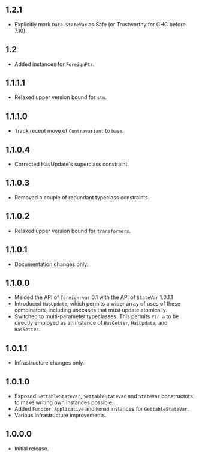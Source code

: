 1.2.1
-----
* Explicitly mark `Data.StateVar` as Safe (or Trustworthy for GHC before 7.10).

1.2
---
* Added instances for `ForeignPtr`.

1.1.1.1
-------
* Relaxed upper version bound for `stm`.

1.1.1.0
-------
* Track recent move of `Contravariant` to `base`.

1.1.0.4
-------
* Corrected HasUpdate's superclass constraint.

1.1.0.3
-------
* Removed a couple of redundant typeclass constraints.

1.1.0.2
-------
* Relaxed upper version bound for `transformers`.

1.1.0.1
-------
* Documentation changes only.

1.1.0.0
-------
* Melded the API of `foreign-var` 0.1 with the API of `StateVar` 1.0.1.1
* Introduced `HasUpdate`, which permits a wider array of uses of these combinators, including usecases that must update atomically.
* Switched to multi-parameter typeclasses. This permits `Ptr a` to be directly employed as an instance of `HasGetter`, `HasUpdate`, and `HasSetter`.

1.0.1.1
-------
* Infrastructure changes only.

1.0.1.0
-------
* Exposed `GettableStateVar`, `SettableStateVar` and `StateVar` constructors to make writing own instances possible.
* Added `Functor`, `Applicative` and `Monad` instances for `GettableStateVar`.
* Various infrastructure improvements.

1.0.0.0
-------
* Initial release.
